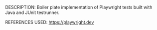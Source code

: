DESCRIPTION:
Boiler plate implementation of Playwright tests built with Java and JUnit testrunner.

REFERENCES USED:
https://playwright.dev
